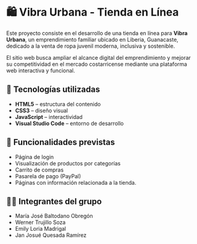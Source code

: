 # 🛍️ Vibra Urbana - Tienda en Línea

Este proyecto consiste en el desarrollo de una tienda en línea para **Vibra Urbana**, un emprendimiento familiar ubicado en Liberia, Guanacaste, dedicado a la venta de ropa juvenil moderna, inclusiva y sostenible. 

El sitio web busca ampliar el alcance digital del emprendimiento y mejorar su competitividad en el mercado costarricense mediante una plataforma web interactiva y funcional.

## 🚀 Tecnologías utilizadas

- **HTML5** – estructura del contenido
- **CSS3** – diseño visual
- **JavaScript** – interactividad
- **Visual Studio Code** – entorno de desarrollo

## 🧠 Funcionalidades previstas

- Página de login
- Visualización de productos por categorías
- Carrito de compras
- Pasarela de pago (PayPal)
- Páginas con información relacionada a la tienda.

## 👨‍💻 Integrantes del grupo

- María José Baltodano Obregón
- Werner Trujillo Soza
- Emily Loria Madrigal
- Jan Josué Quesada Ramírez

